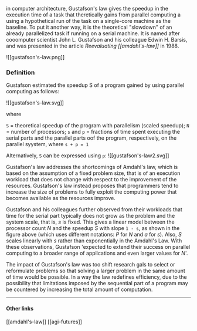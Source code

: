 in computer architecture, Gustafson's law gives the speedup in the execution time of a task that theretically gains from parallel computing a using a hypothetical run of the task on a single-core machine as the baseline. To put it another way, it is the theoretical "slowdown" of an already parallelized task if running on a serial machine. It is named after cooomputer scientist John L. Gustafson and his colleague Edwin H. Barsis, and was presented in the article *Reevaluating [[amdahl's-law]]* in 1988.

![[gustafson's-law.png]]

### Definition
Gustafson estimated the speedup S of a program gained by using parallel computing as follows: 

![[gustafson's-law.svg]]

where

`S` = theoretical speedup of the program with parallelism (scaled speedup);
`N` = number of processors;
`s` and `p` = fractions of time spent executing the serial parts and the parallel parts oof the program, respectively, on the parallel syystem, where `s + p = 1`

Alternatively, `S` can be expressed using `p`:
![[gustafson's-law2.svg]]

Gustafson's law addresses the shortcomings of Amdahl's law, which is based on the assumption of a fixed problem size, that is of an execution workload that does not change with respect to the improvement of the  resources. Gustafson's law instead proposes that programmers tend to increase the size of problems to fully exploit the computing power that becomes available as the resources improve. 

Gustafson and his colleagues further observed from their workloads that time for the serial part typically does not grow as the problem and the system scale, that is, *s* is fixed. This gives a linear model between the processor count *N* and the speedup *S* with slope `1 - s`, as shown in the figure above (which uses different notations: *P* for *N* and *a* for *s*). Also, *S* scales linearly with *s* rather than exponentially in the Amdahl's Law. With these observations, Gustafson 'expected to extend their success on parallel computing to a broader range of applications and even larger values for *N*'.

The impact of Gustafson's law was too shift research gals to select or reformulate problems so that solving a larger problem in the same amount of time would be possible. In a way the law redefines efficiency, due to the possibility that limitations imposed by the sequential part of a program may be countered by increasing the total amount of computation.

---
#### Other links
[[amdahl's-law]]
[[agi-futures]]